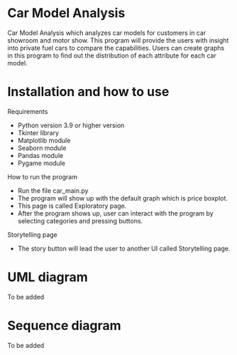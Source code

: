 # Car Model Analysis
Car Model Analysis which analyzes car models for customers in car showroom and motor show.
This program will provide the users with insight into private fuel cars to compare the capabilities.
Users can create graphs in this program to find out the distribution of each attribute for each car model.

# Installation and how to use
Requirements
- Python version 3.9 or higher version
- Tkinter library
- Matplotlib module
- Seaborn module
- Pandas module
- Pygame module

How to run the program
- Run the file car_main.py
- The program will show up with the default graph which is price boxplot.
- This page is called Exploratory page.
- After the program shows up, user can interact with the program by selecting categories and pressing buttons.

Storytelling page
- The story button will lead the user to another UI called Storytelling page.  

# UML diagram
To be added

# Sequence diagram
To be added
